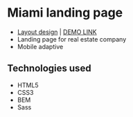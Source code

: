 # Miami landing page
- [Layout design](https://www.figma.com/file/nHz8bflIwJaWP3P99vKTH5/miami_home_new?node-id=0%3A2) | [DEMO LINK](https://germandolia.github.io/layout_miami/)
- Landing page for real estate company
- Mobile adaptive

## Technologies used
- HTML5
- CSS3
- BEM
- Sass
